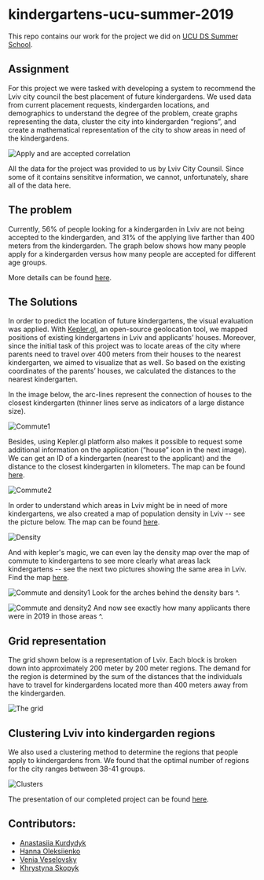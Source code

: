 # kindergartens-ucu-summer-2019

This repo contains our work for the project we did on [UCU DS Summer School](https://apps.ucu.edu.ua/en/summerschool/). 

## Assignment
For this project we were tasked with developing a system to recommend the Lviv city council the best placement of future kindergardens. We used data from current placement requests, kindergarden locations, and demographics to understand the degree of the problem, create graphs representing the data, cluster the city into kindergarden “regions”, and create a mathematical representation of the city to show areas in need of the kindergardens. 

![Apply and are accepted correlation](images/apply_accept.png)

All the data for the project was provided to us by Lviv City Counsil. Since some of it contains sensititve information, we cannot, unfortunately, share all of the data here.

## The problem
Currently, 56% of people looking for a kindergarden in Lviv are not being accepted to the kindergarden, and 31% of the applying live farther than 400 meters from the kindergarden. The graph below shows how many people apply for a kindergarden versus how many people are accepted for different age groups. 

More details can be found [here](How_and_where_to_build_new_kindergartens_in_Lviv.pptx).

## The Solutions

In order to predict the location of future kindergartens, the visual evaluation was applied. With [Kepler.gl](https://kepler.gl/), an open-source geolocation tool, we mapped positions of existing kindergartens in Lviv and applicants’ houses. Moreover, since the initial task of this project was to locate areas of the city where parents need to travel over 400 meters from their houses to the nearest kindergarten, we aimed to visualize that as well. So based on the existing coordinates of the parents’ houses, we calculated the distances to the nearest kindergarten.

In the image below, the arc-lines represent the connection of houses to the closest kindergarten (thinner lines serve as indicators of a large distance size).

![Commute1](images/commute1.png)

Besides, using Kepler.gl platform also makes it possible to request some additional information on the application (“house” icon in the next image). We can get an ID of a kindergarten (nearest to the applicant) and the distance to the closest kindergarten in kilometers. The map can be found [here](maps/kindergarten_and_commute.html).

![Commute2](images/commute2.png)

In order to understand which areas in Lviv might be in need of more kindergartens, we also created a map of population density in Lviv -- see the picture below. The map can be found [here](maps/density.html).

![Density](images/density.png)

And with kepler's magic, we can even lay the density map over the map of commute to kindergartens to see more clearly what areas lack kindergartens -- see the next two pictures showing the same area in Lviv. Find the map [here](maps/density_and_commute.html). 

![Commute and density1](images/commute_and_density1.png)
Look for the arches behind the density bars ^.

![Commute and density2](images/commute_and_density2.png)
And now see exactly how many applicants there were in 2019 in those areas ^.

## Grid representation 
The grid shown below is a representation of Lviv. Each block is broken down into approximately 200 meter by 200 meter regions. The demand for the region is determined by the sum of the distances that the individuals have to travel for kindergardens located more than 400 meters away from the kindergarden. 

![The grid](images/the_grid.png)

## Clustering Lviv into kindergarden regions
We also used a clustering method to determine the regions that people apply to kindergardens from. We found that the optimal number of regions for the city ranges between 38-41 groups. 
 
![Clusters](images/kmeans.png)

The presentation of our completed project can be found [here](Forecasting_the_creation_of_additional_groups_in_kindergartens_in_Lviv.pdf).

## Contributors:
- [Anastasiia Kurdydyk](https://github.com/akurdydy)
- [Hanna Oleksiienko](https://github.com/hanna1hanna)
- [Venia Veselovsky](https://github.com/vminvsky) 
- [Khrystyna Skopyk](https://github.com/khrystyna-skopyk)